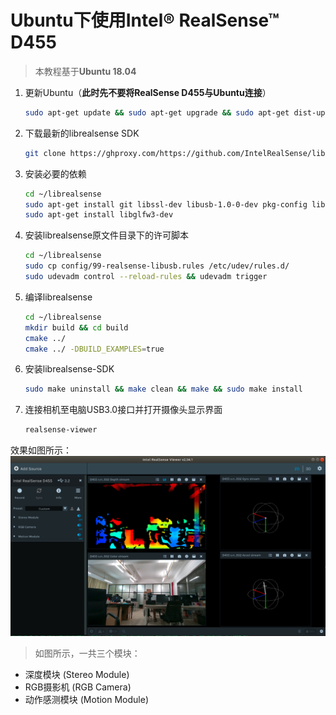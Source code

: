 # Ubuntu下使用Intel® RealSense™ D455

> 本教程基于**Ubuntu 18.04**

1. 更新Ubuntu（**此时先不要将RealSense D455与Ubuntu连接**）

    ```bash
    sudo apt-get update && sudo apt-get upgrade && sudo apt-get dist-upgrade
    ```

2. 下载最新的librealsense SDK

    ```bash
    git clone https://ghproxy.com/https://github.com/IntelRealSense/librealsense.git
    ```

3. 安装必要的依赖

    ```bash
    cd ~/librealsense
    sudo apt-get install git libssl-dev libusb-1.0-0-dev pkg-config libgtk-3-dev 
    sudo apt-get install libglfw3-dev
    ```

4. 安装librealsense原文件目录下的许可脚本

    ```bash
    cd ~/librealsense
    sudo cp config/99-realsense-libusb.rules /etc/udev/rules.d/ 
    sudo udevadm control --reload-rules && udevadm trigger
    ```

5. 编译librealsense

    ```bash
    cd ~/librealsense
    mkdir build && cd build
    cmake ../
    cmake ../ -DBUILD_EXAMPLES=true
    ```

6. 安装librealsense-SDK

    ```bash
    sudo make uninstall && make clean && make && sudo make install
    ```

7. 连接相机至电脑USB3.0接口并打开摄像头显示界面

    ```bash
    realsense-viewer
    ```

效果如图所示：
![realsense_viewer](assets/d455/realsense_viewer.png)

> 如图所示，一共三个模块：

- 深度模块 (Stereo Module)
- RGB摄影机 (RGB Camera)
- 动作感测模块 (Motion Module)
